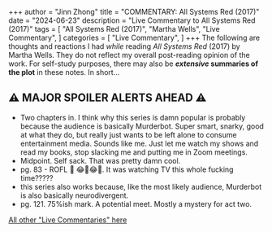 +++
author = "Jinn Zhong"
title = "COMMENTARY: All Systems Red (2017)"
date = "2024-06-23"
description = "Live Commentary to All Systems Red (2017)"
tags = [
    "All Systems Red (2017)",
    "Martha Wells",
    "Live Commentary",
]
categories = [
    "Live Commentary",
]
+++
The following are thoughts and reactions I had _while_ reading _All Systems Red_ (2017) by Martha Wells. They do not reflect my overall post-reading opinion of the work. For self-study purposes, there may also be **_extensive_ summaries of the plot** in these notes. In short...

## :warning: **MAJOR SPOILER ALERTS AHEAD** :warning:

* Two chapters in. I think why this series is damn popular is probably because the audience is basically Murderbot. Super smart, snarky, good at what they do, but really just wants to be left alone to consume entertainment media. Sounds like me. Just let me watch my shows and read my books, stop slacking me and putting me in Zoom meetings.
* Midpoint. Self sack. That was pretty damn cool. 
* pg. 83 - ROFL 🤣 😂🤣😂🤪. It was watching TV this whole fucking time?????
* this series also works because, like the most likely audience, Murderbot is also basically neurodivergent.
* pg. 121. 75%ish mark. A potential meet. Mostly a mystery for act two.  

[All other "Live Commentaries" here](https://journal.jinnzhong.com/categories/live-commentary/)
